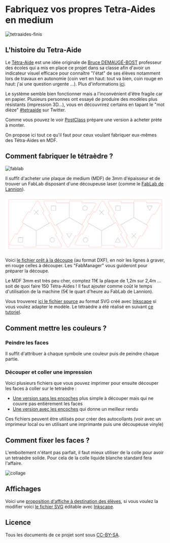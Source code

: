 # Fabriquez vos propres Tetra-Aides en medium

![tetraaides-finis](https://user-images.githubusercontent.com/33450106/37252777-bf15b9cc-2527-11e8-9beb-96bf0ed6e54a.jpg)

## L'histoire du Tetra-Aide

Le [Tétra-Aide](http://bdemauge.free.fr/tetraaide.pdf) est une idée originale de [Bruce DEMAUGÉ-BOST](http://bdemauge.free.fr/) professeur des écoles qui a mis en place ce projet dans sa classe afin d'avoir un indicateur visuel efficace pour connaître "l'état" de ses élèves notamment lors de travaux en autonomie (coin vert en haut: tout va bien, coin rouge en haut: j'ai une question urgente ...). Plus d'informations [ici](http://cpe.ac-dijon.fr/spip.php?article737).

Le système semble bien fonctionner mais a l'inconvénient d'être fragile car en papier. Plusieurs personnes ont essayé de produire des modèles plus résistants (impression 3D...), vous en découvrirez certains en tapant le "mot dièze" [#tetraaide](https://twitter.com/hashtag/TetraAide)  sur Twitter.

Comme vous pouvez le voir [PostClass](https://twitter.com/postclass_fr) prépare une version à acheter prète à monter.

On propose ici tout ce qu'il faut pour ceux voulant fabriquer eux-mêmes des Tétra-Aides en MDF.

## Comment fabriquer le tétraèdre ?

![fablab](https://user-images.githubusercontent.com/33450106/37252778-c6119502-2527-11e8-9e6b-e34262e468f6.jpg)

Il suffit d'acheter une plaque de medium (MDF) de 3mm d'épaisseur et de trouver un FabLab disposant d'une découpeuse laser (comme le [FabLab de Lannion](http://fablab-lannion.org/)).

![fichier decoupe](decoupe/tetra-aide.svg)

Voici [le fichier prêt à la découpe](decoupe/tetra-aide.dxf) (au format DXF), en noir les lignes à graver, en rouge celles à découper. Les "FabManager" vous guideront pour préparer la découpe.

Le MDF 3mm est très peu cher, comptez 11€ la plaque de 1,2m sur 2,4m ... soit de quoi faire 150 Tétra-Aides ! Il faut ajouter comme coût le temps d'utilisation de la machine (5€ le quart d'heure au FabLab de Lannion).

Vous trouverez [ici le fichier source](decoupe/tetra-aide.svg) au format SVG créé avec [Inkscape](https://inkscape.org/fr/) si vous voulez adapter le modèle. Le tétraèdre a été réalisé en suivant [ce tutoriel](http://fabacademy.org/archives/2015/na/students/abiko.kenzo/computercontroled.html).  

## Comment mettre les couleurs ?

### Peindre les faces

Il suffit d'attribuer à chaque symbole une couleur puis de peindre chaque partie. 

### Découper et coller une impression

Voici plusieurs fichiers que vous pouvez imprimer pour ensuite découper les faces à coller sur le tetraèdre :
- [Une version sans les encoches](impression/sans-bord.pdf) plus simple à découper mais qui ne couvre pas entièrement les faces
- [Une version avec les encoches](impression/avec-bords.pdf) qui donne un meilleur rendu

Ces fichiers peuvent être utilisés pour créer des autocollants (voir avec un imprimeur local ou en utilisant une imprimante puis une découpeuse vinyle)

## Comment fixer les faces ?

L'emboitement n'étant pas parfait, il faut mieux utiliser de la colle pour avoir un tetraèdre solide. Pour cela de la colle liquide blanche standard fera l'affaire.

![collage](https://user-images.githubusercontent.com/33450106/37252776-b93a0d78-2527-11e8-8603-03a7206f17ce.jpg)

## Affichages

Voici une [proposition d'affiche à destination des élèves](./affiche.pdf), si vous voulez la modifier voici [le fichier SVG](./affiche.svg) éditable avec [Inkscape](https://inkscape.org/fr/).

## Licence

Tous les documents de ce projet sont sous [CC-BY-SA](https://creativecommons.org/licenses/by-sa/2.0/deed.fr).
